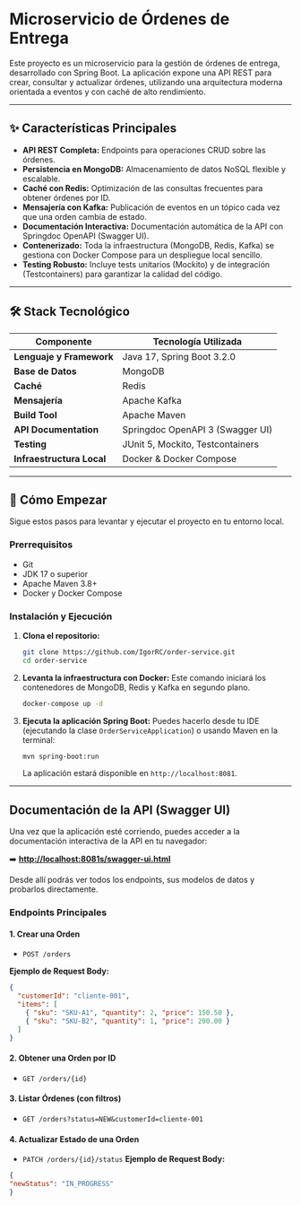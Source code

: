 # Microservicio de Órdenes de Entrega

Este proyecto es un microservicio para la gestión de órdenes de entrega, desarrollado con Spring Boot. La aplicación expone una API REST para crear, consultar y actualizar órdenes, utilizando una arquitectura moderna orientada a eventos y con caché de alto rendimiento.

---
## ✨ Características Principales

* **API REST Completa:** Endpoints para operaciones CRUD sobre las órdenes.
* **Persistencia en MongoDB:** Almacenamiento de datos NoSQL flexible y escalable.
* **Caché con Redis:** Optimización de las consultas frecuentes para obtener órdenes por ID.
* **Mensajería con Kafka:** Publicación de eventos en un tópico cada vez que una orden cambia de estado.
* **Documentación Interactiva:** Documentación automática de la API con Springdoc OpenAPI (Swagger UI).
* **Contenerizado:** Toda la infraestructura (MongoDB, Redis, Kafka) se gestiona con Docker Compose para un despliegue local sencillo.
* **Testing Robusto:** Incluye tests unitarios (Mockito) y de integración (Testcontainers) para garantizar la calidad del código.

---
## 🛠️ Stack Tecnológico

| Componente              | Tecnología Utilizada                                     |
| ----------------------- | -------------------------------------------------------- |
| **Lenguaje y Framework**| Java 17, Spring Boot 3.2.0                               |
| **Base de Datos** | MongoDB                                                  |
| **Caché** | Redis                                                    |
| **Mensajería** | Apache Kafka                                             |
| **Build Tool** | Apache Maven                                             |
| **API Documentation** | Springdoc OpenAPI 3 (Swagger UI)                         |
| **Testing** | JUnit 5, Mockito, Testcontainers                         |
| **Infraestructura Local** | Docker & Docker Compose                                  |

---
## 🚀 Cómo Empezar

Sigue estos pasos para levantar y ejecutar el proyecto en tu entorno local.

### Prerrequisitos
* Git
* JDK 17 o superior
* Apache Maven 3.8+
* Docker y Docker Compose

### Instalación y Ejecución

1.  **Clona el repositorio:**
    ```bash
    git clone https://github.com/IgorRC/order-service.git
    cd order-service
    ```

2.  **Levanta la infraestructura con Docker:**
    Este comando iniciará los contenedores de MongoDB, Redis y Kafka en segundo plano.
    ```bash
    docker-compose up -d
    ```

3.  **Ejecuta la aplicación Spring Boot:**
    Puedes hacerlo desde tu IDE (ejecutando la clase `OrderServiceApplication`) o usando Maven en la terminal:
    ```bash
    mvn spring-boot:run
    ```
    La aplicación estará disponible en `http://localhost:8081`.

---
## <caption> Documentación de la API (Swagger UI)

Una vez que la aplicación esté corriendo, puedes acceder a la documentación interactiva de la API en tu navegador:

➡️ **[http://localhost:8081s/swagger-ui.html](http://localhost:8080/swagger-ui.html)**

Desde allí podrás ver todos los endpoints, sus modelos de datos y probarlos directamente.

### Endpoints Principales

#### 1. Crear una Orden
* `POST /orders`

**Ejemplo de Request Body:**
```json
{
  "customerId": "cliente-001",
  "items": [
    { "sku": "SKU-A1", "quantity": 2, "price": 150.50 },
    { "sku": "SKU-B2", "quantity": 1, "price": 200.00 }
  ]
}
```

#### 2. Obtener una Orden por ID
* `GET /orders/{id}`

#### 3. Listar Órdenes (con filtros)
* `GET /orders?status=NEW&customerId=cliente-001`

#### 4. Actualizar Estado de una Orden
* `PATCH /orders/{id}/status`
**Ejemplo de Request Body:**
```json
{
"newStatus": "IN_PROGRESS"
}
```